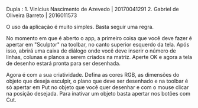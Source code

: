 Dupla : 1. Vinícius Nascimento de Azevedo | 20170041291 2. Gabriel de Oliveira Barreto | 2016011573

O uso da aplicação é muito simples. Basta seguir uma regra.

No momento em que é aberto o app, a primeiro coisa que você deve fazer é apertar em  "Sculptor" na toolbar, no canto superior esquerdo da tela. Após isso, abrirá uma caixa de diálogo onde você deve inserir o número de linhas, colunas e planos a serem criados na matriz. Aperte OK e agora a tela de desenho estará pronta para ser desenhada.

Agora é com a sua criatividade. Defina as cores RGB, as dimensões do objeto que deseja esculpir, o plano que deve ser desenhado e na toolbar é só apertar em Put no objeto que você quer desenhar e com o mouse clicar na posição desejada. Para inativar um objeto basta apertar nos botões com Cut.
